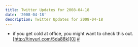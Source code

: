 ```yaml
---
title: Twitter Updates for 2008-04-18
date: '2008-04-18'
description: Twitter Updates for 2008-04-18
---
```


* if you get cold at office, you might want to check this out. [http://tinyurl.com/5da88k][0] [\#][1]


[0]: http://tinyurl.com/5da88k
[1]: http://twitter.com/shvelmur/statuses/792048062
